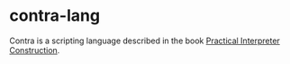 # contra-lang

Contra is a scripting language described in the book [Practical Interpreter Construction](https://leanpub.com/pic).
 
